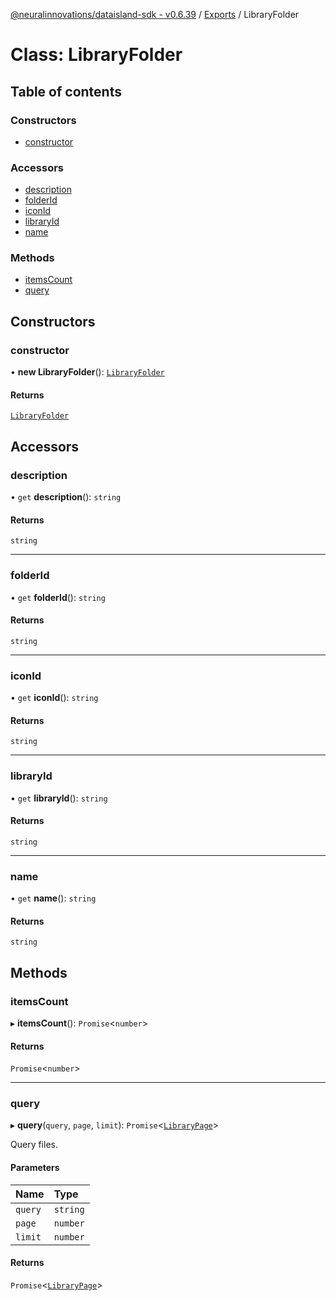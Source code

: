 [@neuralinnovations/dataisland-sdk - v0.6.39](../../README.md) / [Exports](../modules.md) / LibraryFolder

# Class: LibraryFolder

## Table of contents

### Constructors

- [constructor](LibraryFolder.md#constructor)

### Accessors

- [description](LibraryFolder.md#description)
- [folderId](LibraryFolder.md#folderid)
- [iconId](LibraryFolder.md#iconid)
- [libraryId](LibraryFolder.md#libraryid)
- [name](LibraryFolder.md#name)

### Methods

- [itemsCount](LibraryFolder.md#itemscount)
- [query](LibraryFolder.md#query)

## Constructors

### constructor

• **new LibraryFolder**(): [`LibraryFolder`](LibraryFolder.md)

#### Returns

[`LibraryFolder`](LibraryFolder.md)

## Accessors

### description

• `get` **description**(): `string`

#### Returns

`string`

___

### folderId

• `get` **folderId**(): `string`

#### Returns

`string`

___

### iconId

• `get` **iconId**(): `string`

#### Returns

`string`

___

### libraryId

• `get` **libraryId**(): `string`

#### Returns

`string`

___

### name

• `get` **name**(): `string`

#### Returns

`string`

## Methods

### itemsCount

▸ **itemsCount**(): `Promise`\<`number`\>

#### Returns

`Promise`\<`number`\>

___

### query

▸ **query**(`query`, `page`, `limit`): `Promise`\<[`LibraryPage`](LibraryPage.md)\>

Query files.

#### Parameters

| Name | Type |
| :------ | :------ |
| `query` | `string` |
| `page` | `number` |
| `limit` | `number` |

#### Returns

`Promise`\<[`LibraryPage`](LibraryPage.md)\>
